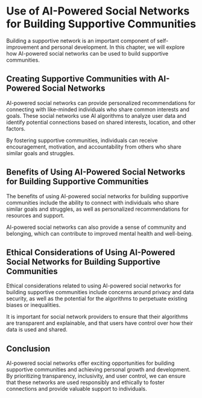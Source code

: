 # Use of AI-Powered Social Networks for Building Supportive Communities

Building a supportive network is an important component of self-improvement and personal development. In this chapter, we will explore how AI-powered social networks can be used to build supportive communities.

Creating Supportive Communities with AI-Powered Social Networks
---------------------------------------------------------------

AI-powered social networks can provide personalized recommendations for connecting with like-minded individuals who share common interests and goals. These social networks use AI algorithms to analyze user data and identify potential connections based on shared interests, location, and other factors.

By fostering supportive communities, individuals can receive encouragement, motivation, and accountability from others who share similar goals and struggles.

Benefits of Using AI-Powered Social Networks for Building Supportive Communities
--------------------------------------------------------------------------------

The benefits of using AI-powered social networks for building supportive communities include the ability to connect with individuals who share similar goals and struggles, as well as personalized recommendations for resources and support.

AI-powered social networks can also provide a sense of community and belonging, which can contribute to improved mental health and well-being.

Ethical Considerations of Using AI-Powered Social Networks for Building Supportive Communities
----------------------------------------------------------------------------------------------

Ethical considerations related to using AI-powered social networks for building supportive communities include concerns around privacy and data security, as well as the potential for the algorithms to perpetuate existing biases or inequalities.

It is important for social network providers to ensure that their algorithms are transparent and explainable, and that users have control over how their data is used and shared.

Conclusion
----------

AI-powered social networks offer exciting opportunities for building supportive communities and achieving personal growth and development. By prioritizing transparency, inclusivity, and user control, we can ensure that these networks are used responsibly and ethically to foster connections and provide valuable support to individuals.
